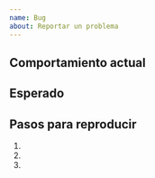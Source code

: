 ```yaml
---
name: Bug
about: Reportar un problema
---
```


## Comportamiento actual
## Esperado
## Pasos para reproducir
1.
2.
3.